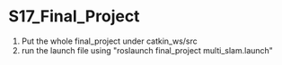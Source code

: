 # S17_Final_Project
1. Put the whole final_project under catkin_ws/src
2. run the launch file using "roslaunch final_project multi_slam.launch"